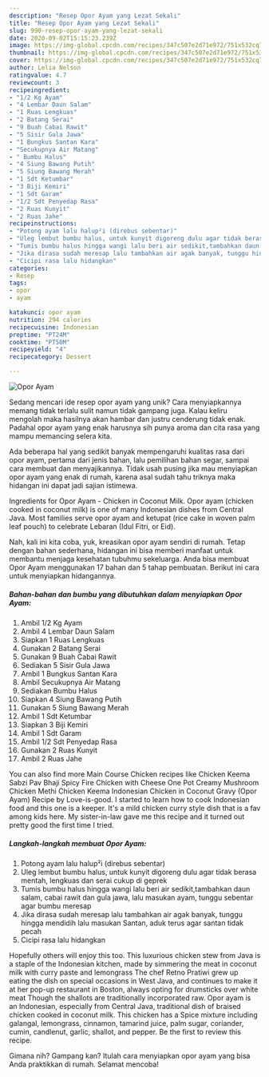 ```yaml
---
description: "Resep Opor Ayam yang Lezat Sekali"
title: "Resep Opor Ayam yang Lezat Sekali"
slug: 990-resep-opor-ayam-yang-lezat-sekali
date: 2020-09-02T15:15:23.239Z
image: https://img-global.cpcdn.com/recipes/347c507e2d71e972/751x532cq70/opor-ayam-foto-resep-utama.jpg
thumbnail: https://img-global.cpcdn.com/recipes/347c507e2d71e972/751x532cq70/opor-ayam-foto-resep-utama.jpg
cover: https://img-global.cpcdn.com/recipes/347c507e2d71e972/751x532cq70/opor-ayam-foto-resep-utama.jpg
author: Lelia Nelson
ratingvalue: 4.7
reviewcount: 3
recipeingredient:
- "1/2 Kg Ayam"
- "4 Lembar Daun Salam"
- "1 Ruas Lengkuas"
- "2 Batang Serai"
- "9 Buah Cabai Rawit"
- "5 Sisir Gula Jawa"
- "1 Bungkus Santan Kara"
- "Secukupnya Air Matang"
- " Bumbu Halus"
- "4 Siung Bawang Putih"
- "5 Siung Bawang Merah"
- "1 Sdt Ketumbar"
- "3 Biji Kemiri"
- "1 Sdt Garam"
- "1/2 Sdt Penyedap Rasa"
- "2 Ruas Kunyit"
- "2 Ruas Jahe"
recipeinstructions:
- "Potong ayam lalu halup²i (direbus sebentar)"
- "Uleg lembut bumbu halus, untuk kunyit digoreng dulu agar tidak berasa mentah, lengkuas dan serai cukup di geprek"
- "Tumis bumbu halus hingga wangi lalu beri air sedikit,tambahkan daun salam, cabai rawit dan gula jawa, lalu masukan ayam, tunggu sebentar agar bumbu meresap"
- "Jika dirasa sudah meresap lalu tambahkan air agak banyak, tunggu hingga mendidih lalu masukan Santan, aduk terus agar santan tidak pecah"
- "Cicipi rasa lalu hidangkan"
categories:
- Resep
tags:
- opor
- ayam

katakunci: opor ayam 
nutrition: 294 calories
recipecuisine: Indonesian
preptime: "PT24M"
cooktime: "PT50M"
recipeyield: "4"
recipecategory: Dessert

---
```



![Opor Ayam](https://img-global.cpcdn.com/recipes/347c507e2d71e972/751x532cq70/opor-ayam-foto-resep-utama.jpg)

Sedang mencari ide resep opor ayam yang unik? Cara menyiapkannya memang tidak terlalu sulit namun tidak gampang juga. Kalau keliru mengolah maka hasilnya akan hambar dan justru cenderung tidak enak. Padahal opor ayam yang enak harusnya sih punya aroma dan cita rasa yang mampu memancing selera kita.

Ada beberapa hal yang sedikit banyak mempengaruhi kualitas rasa dari opor ayam, pertama dari jenis bahan, lalu pemilihan bahan segar, sampai cara membuat dan menyajikannya. Tidak usah pusing jika mau menyiapkan opor ayam yang enak di rumah, karena asal sudah tahu triknya maka hidangan ini dapat jadi sajian istimewa.

Ingredients for Opor Ayam - Chicken in Coconut Milk. Opor ayam (chicken cooked in coconut milk) is one of many Indonesian dishes from Central Java. Most families serve opor ayam and ketupat (rice cake in woven palm leaf pouch) to celebrate Lebaran (Idul Fitri, or Eid).


Nah, kali ini kita coba, yuk, kreasikan opor ayam sendiri di rumah. Tetap dengan bahan sederhana, hidangan ini bisa memberi manfaat untuk membantu menjaga kesehatan tubuhmu sekeluarga. Anda bisa membuat Opor Ayam menggunakan 17 bahan dan 5 tahap pembuatan. Berikut ini cara untuk menyiapkan hidangannya.

<!--inarticleads1-->

##### Bahan-bahan dan bumbu yang dibutuhkan dalam menyiapkan Opor Ayam:

1. Ambil 1/2 Kg Ayam
1. Ambil 4 Lembar Daun Salam
1. Siapkan 1 Ruas Lengkuas
1. Gunakan 2 Batang Serai
1. Gunakan 9 Buah Cabai Rawit
1. Sediakan 5 Sisir Gula Jawa
1. Ambil 1 Bungkus Santan Kara
1. Ambil Secukupnya Air Matang
1. Sediakan  Bumbu Halus
1. Siapkan 4 Siung Bawang Putih
1. Gunakan 5 Siung Bawang Merah
1. Ambil 1 Sdt Ketumbar
1. Siapkan 3 Biji Kemiri
1. Ambil 1 Sdt Garam
1. Ambil 1/2 Sdt Penyedap Rasa
1. Gunakan 2 Ruas Kunyit
1. Ambil 2 Ruas Jahe


You can also find more Main Course Chicken recipes like Chicken Keema Sabzi Pav Bhaji Spicy Fire Chicken with Cheese One Pot Creamy Mushroom Chicken Methi Chicken Keema Indonesian Chicken in Coconut Gravy (Opor Ayam) Recipe by Love-is-good. I started to learn how to cook Indonesian food and this one is a keeper. It&#39;s a mild chicken curry style dish that is a fav among kids here. My sister-in-law gave me this recipe and it turned out pretty good the first time I tried. 

<!--inarticleads2-->

##### Langkah-langkah membuat Opor Ayam:

1. Potong ayam lalu halup²i (direbus sebentar)
1. Uleg lembut bumbu halus, untuk kunyit digoreng dulu agar tidak berasa mentah, lengkuas dan serai cukup di geprek
1. Tumis bumbu halus hingga wangi lalu beri air sedikit,tambahkan daun salam, cabai rawit dan gula jawa, lalu masukan ayam, tunggu sebentar agar bumbu meresap
1. Jika dirasa sudah meresap lalu tambahkan air agak banyak, tunggu hingga mendidih lalu masukan Santan, aduk terus agar santan tidak pecah
1. Cicipi rasa lalu hidangkan


Hopefully others will enjoy this too. This luxurious chicken stew from Java is a staple of the Indonesian kitchen, made by simmering the meat in coconut milk with curry paste and lemongrass The chef Retno Pratiwi grew up eating the dish on special occasions in West Java, and continues to make it at her pop-up restaurant in Boston, always opting for drumsticks over white meat Though the shallots are traditionally incorporated raw. Opor ayam is an Indonesian, especially from Central Java, traditional dish of braised chicken cooked in coconut milk. This chicken has a Spice mixture including galangal, lemongrass, cinnamon, tamarind juice, palm sugar, coriander, cumin, candlenut, garlic, shallot, and pepper. Be the first to review this recipe. 

Gimana nih? Gampang kan? Itulah cara menyiapkan opor ayam yang bisa Anda praktikkan di rumah. Selamat mencoba!
